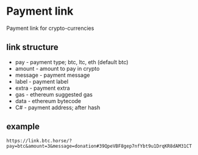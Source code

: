 # Payment link
Payment link for crypto-currencies

## link structure

* pay - payment type; btc, ltc, eth (default btc)
* amount - amount to pay in crypto
* message - payment message
* label - payment label
* extra - payment extra
* gas - ethereum suggested gas
* data - ethereum bytecode
* C&#35; - payment address; after hash

## example

```
https://link.btc.horse/?pay=btc&amount=3&message=donation#39QpeVBF8gep7nfYbt9u1DrqKR8dAM31CT
```
